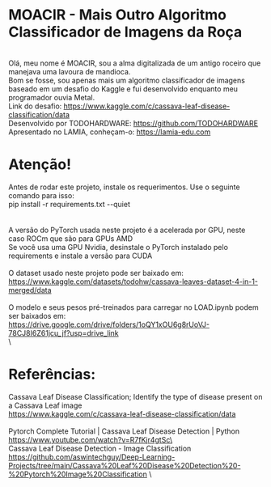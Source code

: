 # MOACIR - Mais Outro Algoritmo Classificador de Imagens da Roça
\
Olá, meu nome é MOACIR, sou a alma digitalizada de um antigo roceiro que manejava uma lavoura de mandioca. \
Bom se fosse, sou apenas mais um algoritmo classificador de imagens baseado em um desafio do Kaggle e fui desenvolvido enquanto meu programador ouvia Metal. \
Link do desafio: https://www.kaggle.com/c/cassava-leaf-disease-classification/data \
Desenvolvido por TODOHARDWARE: https://github.com/TODOHARDWARE \
Apresentado no LAMIA, conheçam-o: https://lamia-edu.com 

# Atenção!
Antes de rodar este projeto, instale os requerimentos. Use o seguinte comando para isso: \
pip install -r requirements.txt --quiet \
\
\
A versão do PyTorch usada neste projeto é a acelerada por GPU, neste caso ROCm que são para GPUs AMD \
Se você usa uma GPU Nvidia, desinstale o PyTorch instalado pelo requirements e instale a versão para CUDA \
\
O dataset usado neste projeto pode ser baixado em: \
https://www.kaggle.com/datasets/todohw/cassava-leaves-dataset-4-in-1-merged/data \
\
O modelo e seus pesos pré-treinados para carregar no LOAD.ipynb podem ser baixados em:
https://drive.google.com/drive/folders/1oQY1xOU6g8rUoVJ-78CJ8I6Z61jcu_jf?usp=drive_link \
\
# Referências:
Cassava Leaf Disease Classification; Identify the type of disease present on a Cassava Leaf image \
https://www.kaggle.com/c/cassava-leaf-disease-classification/data \
\
Pytorch Complete Tutorial | Cassava Leaf Disease Detection | Python \
https://www.youtube.com/watch?v=R7fKjr4gtSc\
\
Cassava Leaf Disease Detection - Image Classification \
https://github.com/aswintechguy/Deep-Learning-Projects/tree/main/Cassava%20Leaf%20Disease%20Detection%20-%20Pytorch%20Image%20Classification \





